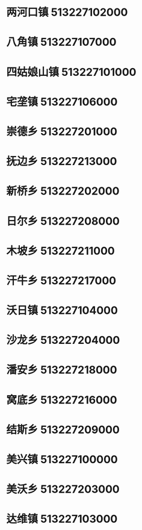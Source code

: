 # 两河口镇 513227102000
# 八角镇 513227107000
# 四姑娘山镇 513227101000
# 宅垄镇 513227106000
# 崇德乡 513227201000
# 抚边乡 513227213000
# 新桥乡 513227202000
# 日尔乡 513227208000
# 木坡乡 513227211000
# 汗牛乡 513227217000
# 沃日镇 513227104000
# 沙龙乡 513227204000
# 潘安乡 513227218000
# 窝底乡 513227216000
# 结斯乡 513227209000
# 美兴镇 513227100000
# 美沃乡 513227203000
# 达维镇 513227103000
